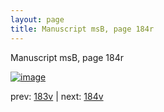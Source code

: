 ```yaml
---
layout: page
title: Manuscript msB, page 184r
---
```


Manuscript msB, page 184r

[![image](http://www.homermultitext.org/iipsrv?OBJ=IIP,1.0&FIF=/project/homer/pyramidal/deepzoom/hmt/vbbifolio/v1/vb_183v_184r.tif&WID=100&CVT=JPEG)](http://www.homermultitext.org/ict2/?urn=urn:cite2:hmt:vbbifolio.v1:vb_183v_184r)

prev:  [183v](../183v) | next:  [184v](../184v)

